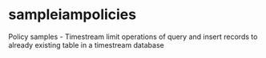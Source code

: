 # sampleiampolicies

Policy samples - Timestream limit operations of query and insert records to already existing table in a timestream database
